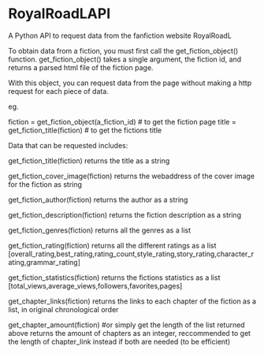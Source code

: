 # RoyalRoadLAPI
A Python API to request data from the fanfiction website RoyalRoadL

To obtain data from a fiction, you must first call the get_fiction_object() function.
get_fiction_object() takes a single argument, the fiction id, and returns a parsed html file of the fiction page.

With this object, you can request data from the page without making a http request for each piece of data.

eg.

  fiction = get_fiction_object(a_fiction_id) # to get the fiction page
  title = get_fiction_title(fiction) # to get the fictions title

Data that can be requested includes:

get_fiction_title(fiction)
  returns the title as a string

get_fiction_cover_image(fiction)
  returns the webaddress of the cover image for the fiction as string

get_fiction_author(fiction)
  returns the author as a string

get_fiction_description(fiction)
  returns the fiction description as a string

get_fiction_genres(fiction)
  returns all the genres as a list

get_fiction_rating(fiction)
  returns all the different ratings as a list 
[overall_rating,best_rating,rating_count,style_rating,story_rating,character_rating,grammar_rating]

get_fiction_statistics(fiction)
  returns the fictions statistics as a list [total_views,average_views,followers,favorites,pages]

get_chapter_links(fiction)
  returns the links to each chapter of the fiction as a list, in original chronological order

get_chapter_amount(fiction) #or simply get the length of the list returned above
  returns the amount of chapters as an integer, reccommended to get the length of chapter_link instead if both are needed (to be efficient)
